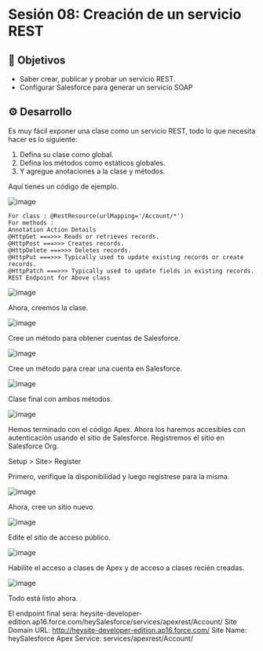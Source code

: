 
# Sesión 08: Creación de un servicio REST

## :dart: Objetivos

- Saber crear, publicar y probar un servicio REST.
- Configurar Salesforce para generar un servicio SOAP

## ⚙ Desarrollo

Es muy fácil exponer una clase como un servicio REST, todo lo que necesita hacer es lo siguiente:

1. Defina su clase como global.
2. Defina los métodos como estáticos globales.
3. Y agregue anotaciones a la clase y métodos.

Aquí tienes un código de ejemplo.

![image](https://user-images.githubusercontent.com/523243/145920937-57603f9a-403c-41dd-8856-d23244835b00.png)

```
For class : @RestResource(urlMapping='/Account/*')
For methods :
Annotation Action Details
@HttpGet ===>>> Reads or retrieves records.
@HttpPost ===>>> Creates records.
@HttpDelete ===>>> Deletes records.
@HttpPut ===>>> Typically used to update existing records or create records.
@HttpPatch ===>>> Typically used to update fields in existing records.
REST Endpoint for Above class
```

![image](https://user-images.githubusercontent.com/523243/145921018-e0a385e3-8645-43a0-a1ae-8399c64ed113.png)

Ahora, creemos la clase.

![image](https://user-images.githubusercontent.com/523243/145921069-0536ac98-dbd9-4929-a92b-c099522e202d.png)

Cree un método para obtener cuentas de Salesforce.

![image](https://user-images.githubusercontent.com/523243/145921126-ac839e45-60bd-4b34-a90c-537f1d1d5d0d.png)

Cree un método para crear una cuenta en Salesforce.

![image](https://user-images.githubusercontent.com/523243/145921186-a3f3516c-4f29-4491-8eba-54a87cb2b974.png)

Clase final con ambos métodos.

![image](https://user-images.githubusercontent.com/523243/145921236-8bcccbae-5687-429f-b177-343d655d8072.png)

Hemos terminado con el código Apex. Ahora los haremos accesibles con autenticación usando el sitio de Salesforce.
Registremos el sitio en Salesforce Org.<br/>

Setup > Site> Register

Primero, verifique la disponibilidad y luego regístrese para la misma.

![image](https://user-images.githubusercontent.com/523243/145921446-750619c0-91c4-43b8-95bc-162d89b2829d.png)

Ahora, cree un sitio nuevo.

![image](https://user-images.githubusercontent.com/523243/145921504-2aedf69d-a04c-4e9a-ab0f-05825e532fc3.png)

Edite el sitio de acceso público.

![image](https://user-images.githubusercontent.com/523243/145921580-ce7b3f13-4347-4c52-99c4-3a24c0733318.png)

Habilite el acceso a clases de Apex y de acceso a clases recién creadas.

![image](https://user-images.githubusercontent.com/523243/145921655-d72ad8e5-d70d-4e40-b01c-d242b97026bc.png)

Todo está listo ahora.

El endpoint final sera: heysite-developer-edition.ap16.force.com/heySalesforce/services/apexrest/Account/
Site Domain URL: http://heysite-developer-edition.ap16.force.com/
Site Name: heySalesforce
Apex Service: services/apexrest/Account/


